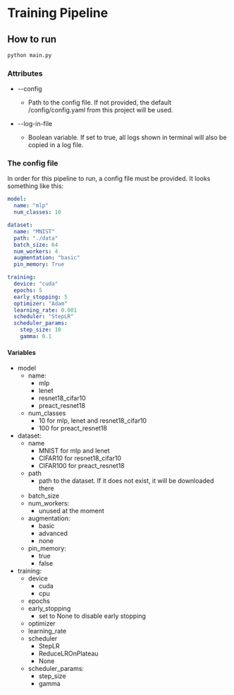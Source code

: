 # Training Pipeline

## How to run

```bash
python main.py
```

### Attributes
* --config
  * Path to the config file. If not provided, the default /config/config.yaml from this project will be used.

* --log-in-file
  * Boolean variable. If set to true, all logs shown in terminal will also be copied in a log file.

### The config file
In order for this pipeline to run, a config file must be provided. It looks something like this:
```yaml
model:
  name: "mlp"                 
  num_classes: 10          

dataset:
  name: "MNIST"            
  path: "./data"
  batch_size: 64
  num_workers: 4
  augmentation: "basic"   
  pin_memory: True

training:
  device: "cuda"            
  epochs: 5
  early_stopping: 5         
  optimizer: "Adam"          
  learning_rate: 0.001
  scheduler: "StepLR"       
  scheduler_params:        
    step_size: 10
    gamma: 0.1
```

#### Variables
* model 
  * name: 
    * mlp
    * lenet
    * resnet18_cifar10
    * preact_resnet18
  * num_classes
    * 10 for mlp, lenet and resnet18_cifar10
    * 100 for preact_resnet18
* dataset:
  * name
    * MNIST for mlp and lenet
    * CIFAR10 for resnet18_cifar10
    * CIFAR100 for preact_resnet18
  * path
    * path to the dataset. If it does not exist, it will be downloaded there
  * batch_size
  * num_workers:
    * unused at the moment
  * augmentation:
    * basic
    * advanced
    * none
  * pin_memory:
    * true
    * false
* training:
  * device
    * cuda
    * cpu
  * epochs
  * early_stopping 
    * set to None to disable early stopping
  * optimizer
  * learning_rate
  * scheduler
    * StepLR
    * ReduceLROnPlateau
    * None
  * scheduler_params:
    * step_size
    * gamma
